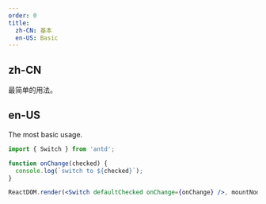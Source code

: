 ```yaml
---
order: 0
title:
  zh-CN: 基本
  en-US: Basic
---
```


## zh-CN

最简单的用法。

## en-US

The most basic usage.

```jsx
import { Switch } from 'antd';

function onChange(checked) {
  console.log(`switch to ${checked}`);
}

ReactDOM.render(<Switch defaultChecked onChange={onChange} />, mountNode);
```